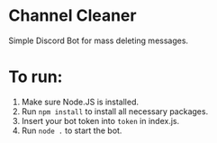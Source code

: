 # Channel Cleaner
 Simple Discord Bot for mass deleting messages.

# To run:
1. Make sure Node.JS is installed.
2. Run `npm install` to install all necessary packages.
3. Insert your bot token into `token` in index.js.
4. Run `node .` to start the bot.
